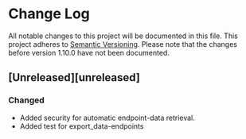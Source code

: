 Change Log
=========================================================================

All notable changes to this project will be documented in this file.
This project adheres to [Semantic Versioning](http://semver.org/).
Please note that the changes before version 1.10.0 have not been documented.

[Unreleased][unreleased]
-------------------------------------------------------------------------
### Changed

- Added security for automatic endpoint-data retrieval.
- Added test for export_data-endpoints